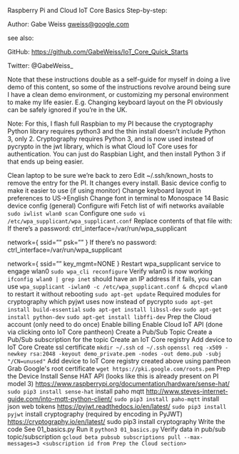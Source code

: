 Raspberry Pi and Cloud IoT Core Basics Step-by-step:

Author: Gabe Weiss <gweiss@google.com>


see also:

GitHub: https://github.com/GabeWeiss/IoT_Core_Quick_Starts

Twitter: @GabeWeiss_


Note that these instructions double as a self-guide for myself in doing a live demo of this content, so some of the instructions revolve around being sure I have a clean demo environment, or customizing my personal environment to make my life easier. E.g. Changing keyboard layout on the PI obviously can be safely ignored if you’re in the UK.


Note: For this, I flash full Raspbian to my PI because the cryptography Python library requires python3 and the thin install doesn’t include Python 3, only 2. Cryptography requires Python 3, and is now used instead of pycrypto in the jwt library, which is what Cloud IoT Core uses for authentication. You can just do Raspbian Light, and then install Python 3 if that ends up being easier.


Clean laptop to be sure we’re back to zero
Edit ~/.ssh/known_hosts to remove the entry for the PI. It changes every install.
Basic device config to make it easier to use (if using monitor)
Change keyboard layout in preferences to US->English
Change font in terminal to Monospace 14
Basic device config (general)
Configure wifi
Fetch list of wifi networks available
`sudo iwlist wlan0 scan`
Configure one
`sudo vi /etc/wpa_supplicant/wpa_supplicant.conf`
Replace contents of that file with:
If there’s a password:
ctrl_interface=/var/run/wpa_supplicant

network={
   ssid=”<ssid>”
   psk=”<password for network>”
}
If there’s no password:
ctrl_interface=/var/run/wpa_supplicant

network={
   ssid=”<ssid>”
   key_mgmt=NONE
}
Restart wpa_supplicant service to engage wlan0
`sudo wpa_cli reconfigure`
Verify wlan0 is now working
`ifconfig wlan0 | grep inet` should have an IP address
If it fails, you can use `wpa_supplicant -iwlan0 -c /etc/wpa_supplicant.conf & dhcpcd wlan0` to restart it without rebooting
`sudo apt-get update`
Required modules for cryptography which pyjwt uses now instead of pycrypto
`sudo apt-get install build-essential`
`sudo apt-get install libssl-dev`
`sudo apt-get install python-dev`
`sudo apt-get install libffi-dev`
Prep the Cloud account (only need to do once)
Enable billing
Enable Cloud IoT API (done via clicking onto IoT Core pantheon)
Create a Pub/Sub Topic
Create a Pub/Sub subscription for the topic
Create an IoT Core registry
Add device to IoT Core
Create ssl certificate
`mkdir ~/.ssh`
`cd ~/.ssh`
`openssl req -x509 -newkey rsa:2048 -keyout demo_private.pem -nodes -out demo.pub -subj "/CN=unused"`
Add device to IoT Core registry created above using pantheon
Grab Google's root certificate
`wget https://pki.google.com/roots.pem`
Prep the Device
Install Sense HAT API (looks like this is already present on PI model 3)
https://www.raspberrypi.org/documentation/hardware/sense-hat/
`sudo pip3 install sense-hat`
install paho mqtt
http://www.steves-internet-guide.com/into-mqtt-python-client/
`sudo pip3 install paho-mqtt`
install json web tokens
https://pyjwt.readthedocs.io/en/latest/
`sudo pip3 install pyjwt`
install cryptography (required by encoding in PyJWT)
https://cryptography.io/en/latest/
sudo pip3 install cryptography
Write the code
See 01_basics.py
Run it
`python3 01_basics.py`
Verify data in pub/sub topic/subscription
`gcloud beta pubsub subscriptions pull --max-messages=3 <subscription id from Prep the Cloud section>`
